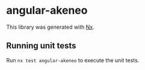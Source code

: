 # angular-akeneo

This library was generated with [Nx](https://nx.dev).

## Running unit tests

Run `nx test angular-akeneo` to execute the unit tests.
